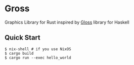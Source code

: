 # Gross

Graphics Library for Rust inspired by [Gloss][gloss] library for Haskell

## Quick Start

```console
$ nix-shell # if you use NixOS
$ cargo build
$ cargo run --exec hello_world
```

[gloss]: https://hackage.haskell.org/package/gloss
